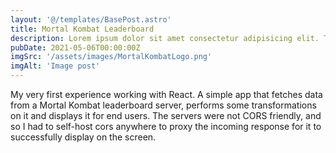 ```yaml
---
layout: '@/templates/BasePost.astro'
title: Mortal Kombat Leaderboard
description: Lorem ipsum dolor sit amet consectetur adipisicing elit. Tenetur vero esse non molestias eos excepturi.
pubDate: 2021-05-06T00:00:00Z
imgSrc: '/assets/images/MortalKombatLogo.png'
imgAlt: 'Image post'
---
```


My very first experience working with React. A simple app that fetches data from a Mortal Kombat leaderboard server, performs some transformations on it and displays it for end users. The servers were not CORS friendly, and so I had to self-host cors anywhere to proxy the incoming response for it to successfully display on the screen.